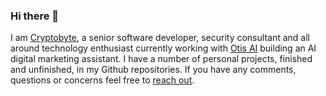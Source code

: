 ### Hi there 👋
I am [Cryptobyte](https://cryptobyte.dev), a senior software developer, security consultant and all around technology enthusiast currently working with [Otis AI](https://meetotis.com) building an AI digital marketing assistant. I have a number of personal projects, finished and unfinished, in my Github repositories. If you have any comments, questions or concerns feel free to [reach out](mailto:me@cryptobyte.dev).

